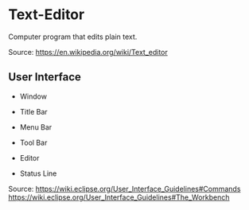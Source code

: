 # Text-Editor
 Computer program that edits plain text. 
 
 Source: https://en.wikipedia.org/wiki/Text_editor

## User Interface 
* Window
* Title Bar
* Menu Bar
* Tool Bar

* Editor
* Status Line

Source: https://wiki.eclipse.org/User_Interface_Guidelines#Commands  
https://wiki.eclipse.org/User_Interface_Guidelines#The_Workbench
